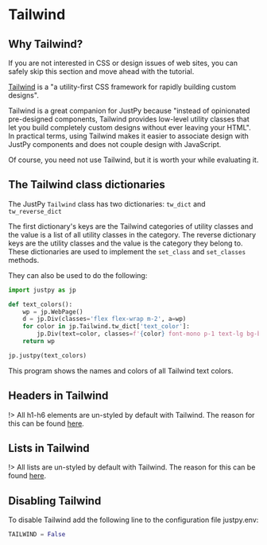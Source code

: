 # Tailwind

## Why Tailwind?

If you are not interested in CSS or design issues of web sites, you can safely skip this section and move ahead with the tutorial.

[Tailwind](https://tailwindcss.com/) is a "a utility-first CSS framework for rapidly building custom designs".

Tailwind is a great companion for JustPy because "instead of opinionated pre-designed components, Tailwind provides low-level utility classes that let you build completely custom designs without ever leaving your HTML". In practical terms, using Tailwind makes it easier to associate design with JustPy components and does not couple design with JavaScript. 

Of course, you need not use Tailwind, but it is worth your while evaluating it.  

## The Tailwind class dictionaries

The JustPy `Tailwind` class has two dictionaries: `tw_dict` and `tw_reverse_dict`

The first dictionary's keys are the Tailwind categories of utility classes and the value is a list of all utility classes in the category. The reverse dictionary keys are the utility classes and the value is the category they belong to. These dictionaries are used to implement the `set_class` and `set_classes` methods.

They can also be used to do the following:

```python
import justpy as jp

def text_colors():
    wp = jp.WebPage()
    d = jp.Div(classes='flex flex-wrap m-2', a=wp)
    for color in jp.Tailwind.tw_dict['text_color']:
        jp.Div(text=color, classes=f'{color} font-mono p-1 text-lg bg-blue-100 hover:bg-red-500 w-48', a=d)
    return wp

jp.justpy(text_colors)
```

This program shows the names and colors of all Tailwind text colors.

## Headers in Tailwind

!> All h1-h6 elements are un-styled by default with Tailwind. The reason for this can be found [here](https://tailwindcss.com/docs/upgrading-to-v1/#6-explicitly-style-any-headings).

## Lists in Tailwind

!> All lists are un-styled by default with Tailwind. The reason for this can be found [here](https://tailwindcss.com/docs/upgrading-to-v1/#7-explicitly-style-any-lists-that-should-have-bullets-numbers).

## Disabling Tailwind

To disable Tailwind add the following line to the configuration file justpy.env:
```python
TAILWIND = False
```

